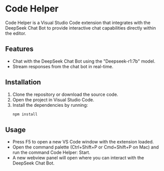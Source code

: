 # Code Helper

Code Helper is a Visual Studio Code extension that integrates with the DeepSeek Chat Bot to provide interactive chat capabilities directly within the editor.

## Features

- Chat with the DeepSeek Chat Bot using the "Deepseek-r1:7b" model.
- Stream responses from the chat bot in real-time.

## Installation

1. Clone the repository or download the source code.
2. Open the project in Visual Studio Code.
3. Install the dependencies by running:
   ```sh
   npm install
   ```

## Usage

- Press F5 to open a new VS Code window with the extension loaded.
- Open the command palette (Ctrl+Shift+P or Cmd+Shift+P on Mac) and run the command Code Helper: Start.
- A new webview panel will open where you can interact with the DeepSeek Chat Bot.
